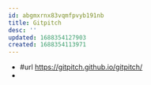 ```yaml
---
id: abgmxrnx83vqmfpvyb191nb
title: Gitpitch
desc: ''
updated: 1688354127903
created: 1688354113971
---
```


- #url https://gitpitch.github.io/gitpitch/
- 